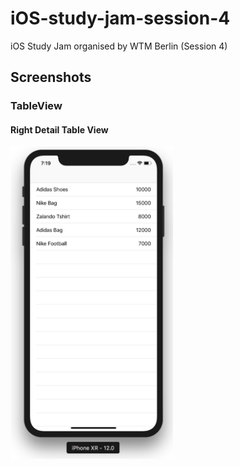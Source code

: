 # iOS-study-jam-session-4
iOS Study Jam organised by WTM Berlin (Session 4)

## Screenshots

### TableView

#### Right Detail Table View
<img src="https://github.com/rohan20/iOS-study-jam-session-4/blob/master/basic_table_view.png" height="500">
